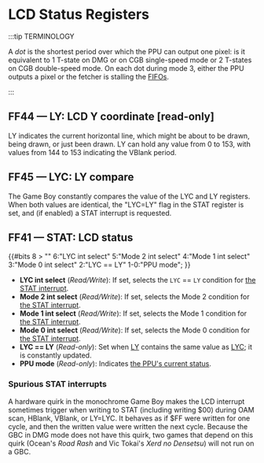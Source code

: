 # LCD Status Registers

:::tip TERMINOLOGY

A *dot* is the shortest period over which the PPU can output one pixel: is it equivalent to 1 T-state on DMG or on CGB single-speed mode or 2 T-states on CGB double-speed mode. On each dot during mode 3, either the PPU outputs a pixel or the fetcher is stalling the [FIFOs](<#Pixel FIFO>).

:::

## FF44 — LY: LCD Y coordinate \[read-only\]

LY indicates the current horizontal line, which might be about to be drawn,
being drawn, or just been drawn. LY can hold any value from 0 to 153, with
values from 144 to 153 indicating the VBlank period.

## FF45 — LYC: LY compare

The Game Boy constantly compares the value of the LYC and LY registers.
When both values are identical, the "LYC=LY" flag in the STAT register
is set, and (if enabled) a STAT interrupt is requested.

## FF41 — STAT: LCD status

{{#bits 8 >
  ""  6:"LYC int select" 5:"Mode 2 int select" 4:"Mode 1 int select" 3:"Mode 0 int select" 2:"LYC == LY" 1-0:"PPU mode";
}}

- **LYC int select** (*Read/Write*): If set, selects the `LYC` == `LY` condition for [the STAT interrupt](<#INT $48 — STAT interrupt>).
- **Mode 2 int select** (*Read/Write*): If set, selects the Mode 2 condition for [the STAT interrupt](<#INT $48 — STAT interrupt>).
- **Mode 1 int select** (*Read/Write*): If set, selects the Mode 1 condition for [the STAT interrupt](<#INT $48 — STAT interrupt>).
- **Mode 0 int select** (*Read/Write*): If set, selects the Mode 0 condition for [the STAT interrupt](<#INT $48 — STAT interrupt>).
- **LYC == LY** (*Read-only*): Set when [LY](<#FF44 — LY: LCD Y coordinate \[read-only\]>) contains the same value as [LYC](<#FF45 — LYC: LY compare>); it is constantly updated.
- **PPU mode** (*Read-only*): Indicates [the PPU's current status](<#PPU modes>).
  
### Spurious STAT interrupts

A hardware quirk in the monochrome Game Boy makes the LCD interrupt
sometimes trigger when writing to STAT (including writing \$00) during
OAM scan, HBlank, VBlank, or LY=LYC. It behaves as if \$FF were
written for one cycle, and then the written value were written the next
cycle. Because the GBC in DMG mode does not have this quirk, two games
that depend on this quirk (Ocean's *Road Rash* and Vic Tokai's *Xerd
no Densetsu*) will not run on a GBC.
